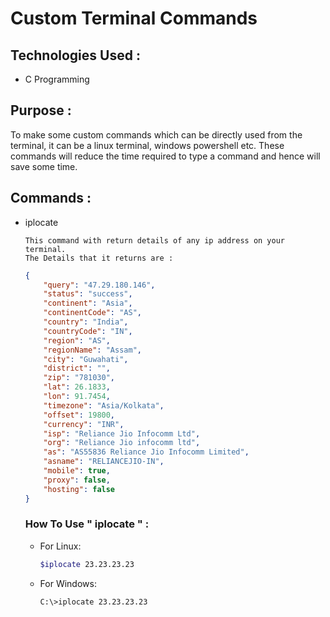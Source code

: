 # Custom Terminal Commands

## Technologies Used : 
- C Programming

## Purpose : 
 
To make some custom commands which can be directly used from the terminal, it can be a linux terminal, windows powershell etc. These commands will reduce the time required to type a command and hence will save some time.
 
## Commands : 
- iplocate
    ```text
    This command with return details of any ip address on your terminal.
    The Details that it returns are :
    ```

    ```json
    {
        "query": "47.29.180.146",
        "status": "success",
        "continent": "Asia",
        "continentCode": "AS",
        "country": "India",
        "countryCode": "IN",
        "region": "AS",
        "regionName": "Assam",
        "city": "Guwahati",
        "district": "",
        "zip": "781030",
        "lat": 26.1833,
        "lon": 91.7454,
        "timezone": "Asia/Kolkata",
        "offset": 19800,
        "currency": "INR",
        "isp": "Reliance Jio Infocomm Ltd",
        "org": "Reliance Jio infocomm ltd",
        "as": "AS55836 Reliance Jio Infocomm Limited",
        "asname": "RELIANCEJIO-IN",
        "mobile": true,
        "proxy": false,
        "hosting": false
    }
    ```

    ### How To Use " iplocate " :
    - For Linux:
        ```bash
        $iplocate 23.23.23.23
        ```
    - For Windows:
        ```bash
        C:\>iplocate 23.23.23.23
        ```
